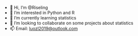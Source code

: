 - 👋 Hi, I’m @Riseling
- 👀 I’m interested in Python and R
- 🌱 I’m currently learning statistics
- 💞️ I’m looking to collaborate on some projects about statistics
- 📫 Email: luozl2019@outlook.com

<!---
Riseling/Riseling is a ✨ special ✨ repository because its `README.md` (this file) appears on your GitHub profile.
You can click the Preview link to take a look at your changes.
--->
